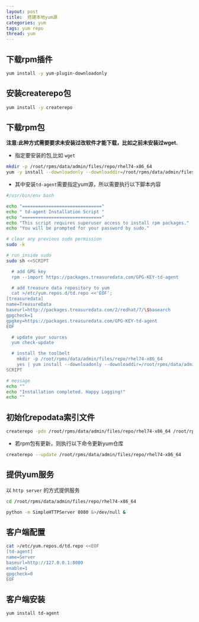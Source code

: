 ```yaml
---
layout: post
title:  搭建本地yum源
categories: yum
tags: yum repo
thread: yum
---
```

## 下载rpm插件

```bash
yum install -y yum-plugin-downloadonly
```

## 安装createrepo包

```bash
yum install -y createrepo
```

## 下载rpm包

**注意:此种方式需要要求未安装过改软件才能下载，比如之前未安装过wget.**

* 指定要安装的包,比如 `wget`

```bash
mkdir -p /root/rpms/data/admin/files/repo/rhel74-x86_64
yum -y install --downloadonly --downloaddir=/root/rpms/data/admin/files/repo/rhel74-x86_64 wget
```

* 其中安装`td-agent`需要指定yum源，所以需要执行以下脚本内容

```bash
#/usr/bin/env bash

echo "=============================="
echo " td-agent Installation Script "
echo "=============================="
echo "This script requires superuser access to install rpm packages."
echo "You will be prompted for your password by sudo."

# clear any previous sudo permission
sudo -k

# run inside sudo
sudo sh <<SCRIPT

  # add GPG key
  rpm --import https://packages.treasuredata.com/GPG-KEY-td-agent

  # add treasure data repository to yum
  cat >/etc/yum.repos.d/td.repo <<'EOF';
[treasuredata]
name=TreasureData
baseurl=http://packages.treasuredata.com/2/redhat/7/\$basearch
gpgcheck=1
gpgkey=https://packages.treasuredata.com/GPG-KEY-td-agent
EOF

  # update your sources
  yum check-update

  # install the toolbelt
    mkdir -p /root/rpms/data/admin/files/repo/rhel74-x86_64
	yes | yum install --downloadonly --downloaddir=/root/rpms/data/admin/files/repo/rhel74-x86_64/ td-agent
SCRIPT

# message
echo ""
echo "Installation completed. Happy Logging!"
echo ""
```

## 初始化repodata索引文件

```bash
createrepo -pdo /root/rpms/data/admin/files/repo/rhel74-x86_64 /root/rpms/data/admin/files/repo/rhel74-x86_64
```

* 若rpm包有更新，则执行以下命令更新yum仓库

```bash
createrepo --update /root/rpms/data/admin/files/repo/rhel74-x86_64
```

## 提供yum服务

以 `http server` 的方式提供服务

```bash
cd /root/rpms/data/admin/files/repo/rhel74-x86_64

python -m SimpleHTTPServer 8080 &>/dev/null &
```

## 客户端配置

```bash
cat >/etc/yum.repos.d/td.repo <<EOF
[td-agent]
name=Server
baseurl=http://127.0.0.1:8080
enable=1
gpgcheck=0
EOF
```

## 客户端安装

```bash
yum install td-agent
```
